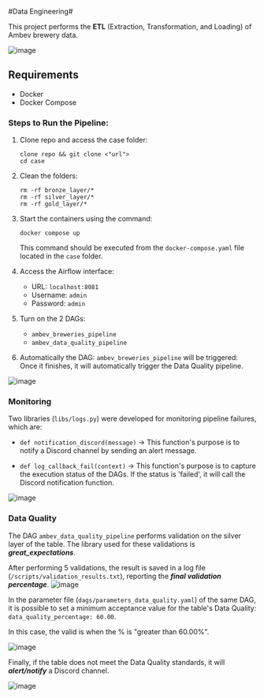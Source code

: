 #Data Engineering#

This project performs the **ETL** (Extraction, Transformation, and Loading) of Ambev brewery data.

![image](https://github.com/user-attachments/assets/67f4b523-6f32-4859-98bc-b8683a91a219)


## Requirements

- Docker
- Docker Compose

### Steps to Run the Pipeline:

1. Clone repo and access the case folder:
    ```
    clone repo && git clone <"url">
    cd case
    ```
2. Clean the folders:
    ```
    rm -rf bronze_layer/*
    rm -rf silver_layer/*
    rm -rf gold_layer/*
    ```
3. Start the containers using the command:
    ```
    docker compose up
    ```
   This command should be executed from the `docker-compose.yaml` file located in the `case` folder.

4. Access the Airflow interface:
    - URL: `localhost:8081`
    - Username: `admin`
    - Password: `admin`

5. Turn on the 2 DAGs:
    - `ambev_breweries_pipeline`
    - `ambev_data_quality_pipeline`

6. Automatically the DAG: `ambev_breweries_pipeline` will be triggered:
   Once it finishes, it will automatically trigger the Data Quality pipeline.

![image](https://github.com/user-attachments/assets/9bbfe253-7e49-4221-a242-7036b7173747)

### Monitoring

Two libraries (`libs/logs.py`) were developed for monitoring pipeline failures, which are:
- `def notification_discord(message)` -> This function's purpose is to notify a Discord channel by sending an alert message.

- `def log_callback_fail(context)` -> This function's purpose is to capture the execution status of the DAGs. If the status is 'failed', it will call the Discord notification function.

![image](https://github.com/user-attachments/assets/6183cc13-b189-4c28-841b-22d419a2a764)

### Data Quality

The DAG `ambev_data_quality_pipeline` performs validation on the silver layer of the table. The library used for these validations is ***great_expectations***.

After performing 5 validations, the result is saved in a log file (`/scripts/validation_results.txt`), reporting the ***final validation percentage***.
![image](https://github.com/user-attachments/assets/b20d9e8c-6567-48cd-91c6-d48dc421d422)


In the parameter file (`dags/parameters_data_quality.yaml`) of the same DAG, it is possible to set a minimum acceptance value for the table's Data Quality:
`data_quality_percentage: 60.00`. 

In this case, the valid is when the % is "greater than 60.00%".

![image](https://github.com/user-attachments/assets/57c1d4ad-3c83-49b6-a3bf-3fa15bce3c2b)


Finally, if the table does not meet the Data Quality standards, it will ***alert/notify*** a Discord channel.

![image](https://github.com/user-attachments/assets/5094cd7e-da3d-48a8-9c89-995c6c76e0b9)









